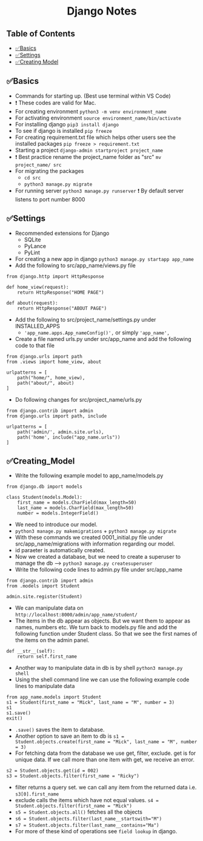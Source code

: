 <h1 align="center">Django Notes</h1>  


## Table of Contents

- [✅Basics](#Basics)
- [✅Settings](#Settings)
- [✅Creating Model](#Creating-Model)

## ✅Basics

- Commands for starting up. (Best use terminal within VS Code)
- ❗️ These codes are valid for Mac.
- For creating environment  `python3 -m venv environment_name`
- For activating environment  `source environment_name/bin/activate`
- For installing django  `pip3 install django`
- To see if django is installed `pip freeze`
- For creating requirement.txt file which helps other users see the installed packages `pip freeze > requirement.txt`
- Starting a project `django-admin startproject project_name`
- ❗️ Best practice rename the project_name folder as "src" `mv project_name/ src`
- For migrating the packages 
  * `cd src`
  * `python3 manage.py migrate`
- For running server `python3 manage.py runserver` ❗️ By default server listens to port number 8000

## ✅Settings
- Recommended extensions for Django
  * SQLite
  * PyLance
  * PyLint
- For creating a new app in django `python3 manage.py startapp app_name`
- Add the following to src/app_name/views.py file
```
from django.http import HttpResponse

def home_view(request):
    return HttpResponse("HOME PAGE")

def about(request):
    return HttpResponse("ABOUT PAGE")
```
- Add the following to src/project_name/settings.py under INSTALLED_APPS 
  * `'app_name.apps.App_nameConfig()',` or simply `'app_name',` 
- Create a file named urls.py under src/app_name and add the following code to that file
```
from django.urls import path
from .views import home_view, about

urlpatterns = [
    path("home/", home_view),
    path("about/", about)
]
```
- Do following changes for src/project_name/urls.py
```
from django.contrib import admin
from django.urls import path, include

urlpatterns = [
    path('admin/', admin.site.urls),
    path('home', include("app_name.urls"))
]
```
## ✅Creating_Model
- Write the following example model to app_name/models.py
```
from django.db import models

class Student(models.Model):
    first_name = models.CharField(max_length=50)
    last_name = models.CharField(max_length=50)
    number = models.IntegerField()
```
- We need to introduce our model.
- `python3 manage.py makemigrations` + `python3 manage.py migrate`
- With these commands we created 0001_initial.py file under src/app_name/migrations with information regarding our model. 
- id paraeter is automatically created.
- Now we created a database, but we need to create a superuser to manage the db --> `python3 manage.py createsuperuser`
- Write the following code lines to admin.py file under src/app_name
```
from django.contrib import admin
from .models import Student

admin.site.register(Student)
```
- We can manipulate data on `http://localhost:8000/admin/app_name/student/`
- The items in the db appear as objects. But we want them to appear as names, numbers etc. We turn back to models.py file and add the following function under Student class. So that we see the first names of the items on the admin panel.
```
def __str__(self):
    return self.first_name
```
- Another way to manipulate data in db is by shell `python3 manage.py shell` 
- Using the shell command line we can use the following example code lines to manipulate data
```
from app_name.models import Student
s1 = Student(first_name = "Mick", last_name = "M", number = 3)
s1
s1.save() 
exit()
```
- `.save()` saves the item to database.
- Another option to save an item to db is `s1 = Student.objects.create(first_name = "Mick", last_name = "M", number = 3)`
- For fetching data from the database we use get, filter, exclude. get is for unique data. If we call more than one item with get, we receive an error.
```
s2 = Student.objects.get(id = 002)
s3 = Student.objects.filter(first_name = "Ricky")
```
- filter returns a query set. we can call any item from the returned data i.e. `s3[0].first_name`
- exclude calls the items which have not equal values. `s4 = Student.objects.filter(first_name = "Mick")`
- `s5 = Student.objects.all()` fetches all the objects
- `s6 = Student.objects.filter(last_name__startswith="M")`
- `s7 = Student.objects.filter(last_name__contains="Ma")`
- For more of these kind of operations see `field lookup` in django.
